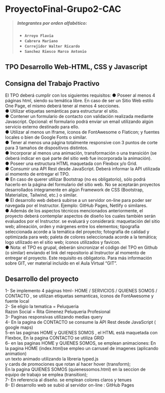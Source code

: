 # ProyectoFinal-Grupo2-CAC

>##### Integrantes por orden alfabético:
>* __`Arroyo Flavia`__
>* __`Cabrera Mariano`__
>* __`Correjidor Walter Ricardo`__
>* __`Sanchez Riesco Marco Antonio`__


## TPO Desarrollo Web-HTML, CSS y Javascript<br>


## Consigna del Trabajo Practivo

El TPO deberá cumplir con los siguientes requisitos:
● Poseer al menos 4 páginas html, siendo su temática libre. En caso de ser un Sitio
Web estilo One Page, el mismo deberá tener al menos 4 secciones.<br>
● Utilizar etiquetas semánticas para estructurar el sitio.<br>
● Contener un formulario de contacto con validación realizada mediante Javascript.
Opcional: el formulario podrá enviar un email utilizando algún servicio externo
destinado para ello.<br>
● Utilizar al menos un Iframe, íconos de FontAwesome o Flaticon; y fuentes locales o
bien de Google Fonts o similar.<br>
● Tener al menos una página totalmente responsive con 3 puntos de corte para 3
tamaños de dispositivos distintos.<br>
● Incorporar al menos una animación, transformación o una transición (se deberá
indicar en qué parte del sitio web fue incorporada la animación).<br>
● Poseer una estructura HTML maquetada con Flexbox y/o Grid.<br>
● Consumir una API Rest desde JavaScript. Deberá informar la API utilizada al
momento de entregar el TPO.<br>
● En caso de querer utilizar Bootstrap (no es obligatorio), sólo podrá hacerlo en la
página del formulario del sitio web. No se aceptarán proyectos desarrollados
íntegramente en algún Framework de CSS (Bootstrap, Materialize, Tailwind, etc.) o
similar.<br>
● El desarrollo web deberá subirse a un servidor on-line para poder ser navegada por
el Instructor. Ejemplo: GitHub Pages, Netlify o similares.<br>
● Además de los aspectos técnicos mencionados anteriormente, el proyecto deberá
contemplar aspectos de diseño los cuales también serán evaluados por el
Instructor.  se evaluará y
considerará: maquetación del sitio web; alineación, orden y márgenes entre los
elementos; tipografía seleccionada acorde a la temática del proyecto; fotografía de
calidad y optimizada para web; paleta de colores seleccionada acorde a la temática;
logo utilizado en el sitio web; íconos utilizados y favicon.<br>
● Nota: el TPO es grupal, deberán sincronizar el código del TPO en Github (o similar)
enviando el link del repositorio al Instructor al momento de entregar el proyecto.
Este requisito es obligatorio. Para más información sobre GIT, ver material incluído
en el Aula Virtual “GIT”.<br>

## Desarrollo del proyecto

1- Se implemento  4 páginas html- HOME / SERVICIOS / QUIENES SOMOS / CONTACTO , se utilizan etiquetas semanticas, íconos de FontAwesome y fuente local  <br>
2- Se eligio la tematica = Peluqueria <br> Razon Social = Rita Gimenez Peluqueria Profesional <br>
3-  Paginas responsivas utilizando medias query <br>
4- En la pagina de CONTACTO se consume la API Rest desde JavaScript ( google maps) <br>
5-en las paginas HOME y QUIENES SOMOS , el HTML está  maquetada con Flexbox, En la pagina CONTACTO se utiliza GRID<br>
6- en las paginas HOME y QUIENES SOMOS, se emplean animaciones: En la pagina HOME (index.html)se empleo un carrusel de imagenes (aplicando   animation) <br>
 un texto animado utilizando la libreria typed.js  <br>
y cards de promociones que rotan al hacer hover (transform); <br> En la pagina QUIENES SOMOS (quienessomos.html) en la seccion de equipo de trabajo se emplea  (transition); 
<br>
7- En referencia al diseño. se emplean colores claros y tenues<br>
8- El desarrollo web se subió al servidor on-line : GitHub Pages




